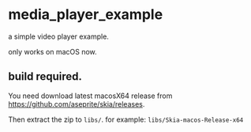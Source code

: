 # media_player_example

a simple video player example.

only works on macOS now.

## build required.

You need download latest macosX64 release from https://github.com/aseprite/skia/releases.

Then extract the zip to `libs/`. for example: `libs/Skia-macos-Release-x64`

